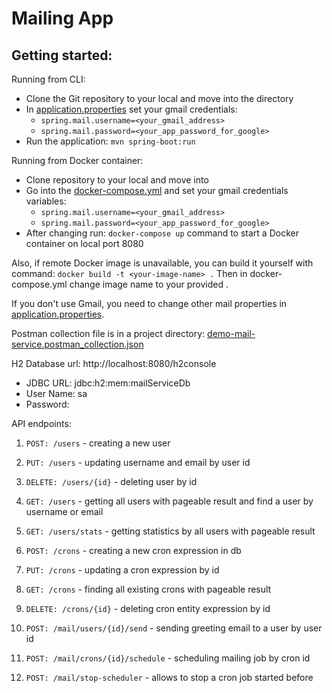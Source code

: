 # Mailing App
## Getting started:

Running from CLI:
* Clone the Git repository to your local and move into the directory
* In [application.properties](src/main/resources/application.properties) set your gmail credentials: 
  * `spring.mail.username=<your_gmail_address>`
  * `spring.mail.password=<your_app_password_for_google>`
* Run the application: `mvn spring-boot:run`

Running from Docker container:
* Clone repository to your local and move into
* Go into the [docker-compose.yml](docker-compose.yml) and set your gmail credentials variables:
  * `spring.mail.username=<your_gmail_address>`
  * `spring.mail.password=<your_app_password_for_google>`
* After changing run: `docker-compose up` command to start a Docker container on local port 8080

Also, if remote Docker image is unavailable, you can build it yourself with command: `docker build -t <your-image-name> .`
Then in docker-compose.yml change image name to your provided <your-image-name>.

If you don't use Gmail, you need to change other mail properties in [application.properties](src/main/resources/application.properties).

Postman collection file is in a project directory: [demo-mail-service.postman_collection.json](demo-mail-service.postman_collection.json) <br />

H2 Database url: http://localhost:8080/h2console <br />
* JDBC URL: jdbc:h2:mem:mailServiceDb
* User Name: sa
* Password: 

API endpoints:

1. `POST: /users` - creating a new user
2. `PUT: /users` - updating username and email by user id
3. `DELETE: /users/{id}` - deleting user by id
4. `GET: /users` - getting all users with pageable result and find a user by username or email
5. `GET: /users/stats` - getting statistics by all users with pageable result

6. `POST: /crons` - creating a new cron expression in db 
7. `PUT: /crons` - updating a cron expression by id
8. `GET: /crons` - finding all existing crons with pageable result
9. `DELETE: /crons/{id}` - deleting cron entity expression by id

10. `POST: /mail/users/{id}/send` - sending greeting email to a user by user id
11. `POST: /mail/crons/{id}/schedule` - scheduling mailing job by cron id
12. `POST: /mail/stop-scheduler` - allows to stop a cron job started before
